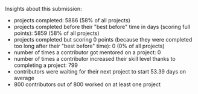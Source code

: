 Insights about this submission:

 - projects completed: 5886 (58% of all projects)
 - projects completed before their "best before" time in days (scoring full points): 5859 (58% of all projects)
 - projects completed but scoring 0 points (because they were completed too long after their "best before" time): 0 (0% of all projects)
 - number of times a contributor got mentored on a project: 0
 - number of times a contributor increased their skill level thanks to completing a project: 799
 - contributors were waiting for their next project to start 53.39 days on average
 - 800 contributors out of 800 worked on at least one project
